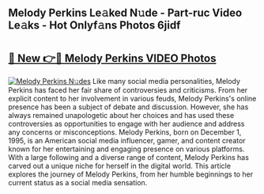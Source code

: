 ## Melody Perkins Le𝚊ked N𝚞de - Part-ruc Video Le𝚊ks - Hot Onlyf𝚊ns Photos 6jidf

# <h2><a href="http://ab97101.deff.icu/?id=Melody+Perkins">🔗 New 👉🔴 Melody Perkins VIDEO Photos</a></h2>

[![Melody Perkins N𝚞des](https://i.imgur.com/rIISA9y.gif)](http://ab97101.deff.icu/?id=Melody+Perkins)
Like many social media personalities, Melody Perkins has faced her fair share of controversies and criticisms. From her explicit content to her involvement in various feuds, Melody Perkins's online presence has been a subject of debate and discussion. However, she has always remained unapologetic about her choices and has used these controversies as opportunities to engage with her audience and address any concerns or misconceptions. Melody Perkins, born on December 1, 1995, is an American social media influencer, gamer, and content creator known for her entertaining and engaging presence on various platforms. With a large following and a diverse range of content, Melody Perkins has carved out a unique niche for herself in the digital world. This article explores the journey of Melody Perkins, from her humble beginnings to her current status as a social media sensation.
